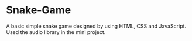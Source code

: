 # Snake-Game
A basic simple snake game designed by using HTML, CSS and JavaScript. Used the audio library in the mini project.
